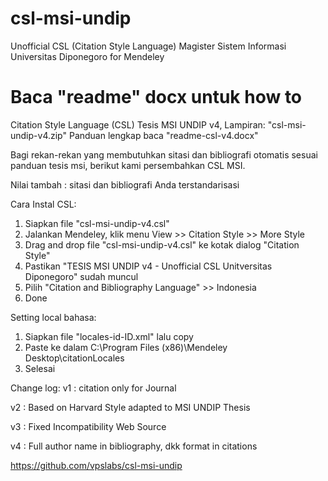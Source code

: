 # csl-msi-undip
Unofficial CSL (Citation Style Language) Magister Sistem Informasi Universitas Diponegoro for Mendeley

Baca "readme" docx untuk how to
======================================
Citation Style Language (CSL) Tesis MSI UNDIP v4,
Lampiran: "csl-msi-undip-v4.zip"
Panduan lengkap baca "readme-csl-v4.docx"

Bagi rekan-rekan yang membutuhkan sitasi dan bibliografi otomatis sesuai panduan tesis msi, berikut kami persembahkan CSL MSI.

Nilai tambah : sitasi dan bibliografi Anda terstandarisasi

Cara Instal CSL:
1. Siapkan file "csl-msi-undip-v4.csl"
2. Jalankan Mendeley, klik menu View >> Citation Style >> More Style
3. Drag and drop file "csl-msi-undip-v4.csl" ke kotak dialog "Citation Style"
4. Pastikan "TESIS MSI UNDIP v4 - Unofficial CSL Unitversitas Diponegoro" sudah muncul
5. Pilih "Citation and Bibliography Language" >> Indonesia
6. Done

Setting local bahasa:
1. Siapkan file "locales-id-ID.xml" lalu copy
2. Paste ke dalam C:\Program Files (x86)\Mendeley Desktop\citationLocales
3. Selesai

Change log:
v1 : citation only for Journal

v2 : Based on Harvard Style adapted to MSI UNDIP Thesis

v3 : Fixed Incompatibility Web Source

v4 : Full author name in bibliography, dkk format in citations

https://github.com/vpslabs/csl-msi-undip
